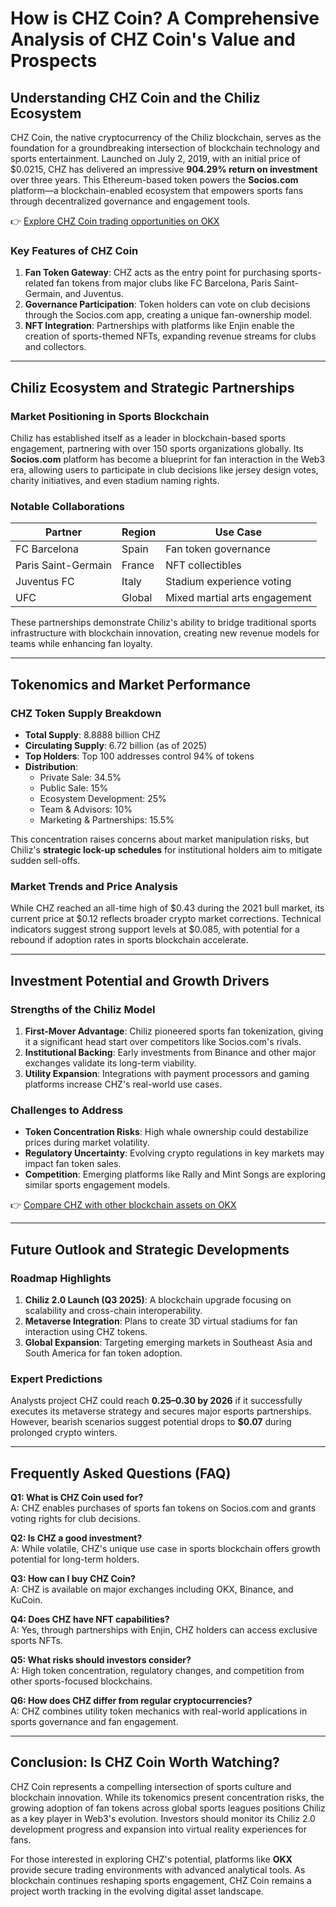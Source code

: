 # How is CHZ Coin? A Comprehensive Analysis of CHZ Coin's Value and Prospects

## Understanding CHZ Coin and the Chiliz Ecosystem  
CHZ Coin, the native cryptocurrency of the Chiliz blockchain, serves as the foundation for a groundbreaking intersection of blockchain technology and sports entertainment. Launched on July 2, 2019, with an initial price of $0.0215, CHZ has delivered an impressive **904.29% return on investment** over three years. This Ethereum-based token powers the **Socios.com** platform—a blockchain-enabled ecosystem that empowers sports fans through decentralized governance and engagement tools.

👉 [Explore CHZ Coin trading opportunities on OKX](https://bit.ly/okx-bonus)

### Key Features of CHZ Coin  
1. **Fan Token Gateway**: CHZ acts as the entry point for purchasing sports-related fan tokens from major clubs like FC Barcelona, Paris Saint-Germain, and Juventus.  
2. **Governance Participation**: Token holders can vote on club decisions through the Socios.com app, creating a unique fan-ownership model.  
3. **NFT Integration**: Partnerships with platforms like Enjin enable the creation of sports-themed NFTs, expanding revenue streams for clubs and collectors.

---

## Chiliz Ecosystem and Strategic Partnerships  
### Market Positioning in Sports Blockchain  
Chiliz has established itself as a leader in blockchain-based sports engagement, partnering with over 150 sports organizations globally. Its **Socios.com** platform has become a blueprint for fan interaction in the Web3 era, allowing users to participate in club decisions like jersey design votes, charity initiatives, and even stadium naming rights.

### Notable Collaborations  
| Partner | Region | Use Case |  
|---------|--------|----------|  
| FC Barcelona | Spain | Fan token governance |  
| Paris Saint-Germain | France | NFT collectibles |  
| Juventus FC | Italy | Stadium experience voting |  
| UFC | Global | Mixed martial arts engagement |  

These partnerships demonstrate Chiliz's ability to bridge traditional sports infrastructure with blockchain innovation, creating new revenue models for teams while enhancing fan loyalty.

---

## Tokenomics and Market Performance  
### CHZ Token Supply Breakdown  
- **Total Supply**: 8.8888 billion CHZ  
- **Circulating Supply**: 6.72 billion (as of 2025)  
- **Top Holders**: Top 100 addresses control 94% of tokens  
- **Distribution**:  
  - Private Sale: 34.5%  
  - Public Sale: 15%  
  - Ecosystem Development: 25%  
  - Team & Advisors: 10%  
  - Marketing & Partnerships: 15.5%  

This concentration raises concerns about market manipulation risks, but Chiliz's **strategic lock-up schedules** for institutional holders aim to mitigate sudden sell-offs.

### Market Trends and Price Analysis  
While CHZ reached an all-time high of $0.43 during the 2021 bull market, its current price at $0.12 reflects broader crypto market corrections. Technical indicators suggest strong support levels at $0.085, with potential for a rebound if adoption rates in sports blockchain accelerate.

---

## Investment Potential and Growth Drivers  
### Strengths of the Chiliz Model  
1. **First-Mover Advantage**: Chiliz pioneered sports fan tokenization, giving it a significant head start over competitors like Socios.com's rivals.  
2. **Institutional Backing**: Early investments from Binance and other major exchanges validate its long-term viability.  
3. **Utility Expansion**: Integrations with payment processors and gaming platforms increase CHZ's real-world use cases.  

### Challenges to Address  
- **Token Concentration Risks**: High whale ownership could destabilize prices during market volatility.  
- **Regulatory Uncertainty**: Evolving crypto regulations in key markets may impact fan token sales.  
- **Competition**: Emerging platforms like Rally and Mint Songs are exploring similar sports engagement models.  

👉 [Compare CHZ with other blockchain assets on OKX](https://bit.ly/okx-bonus)

---

## Future Outlook and Strategic Developments  
### Roadmap Highlights  
1. **Chiliz 2.0 Launch (Q3 2025)**: A blockchain upgrade focusing on scalability and cross-chain interoperability.  
2. **Metaverse Integration**: Plans to create 3D virtual stadiums for fan interaction using CHZ tokens.  
3. **Global Expansion**: Targeting emerging markets in Southeast Asia and South America for fan token adoption.

### Expert Predictions  
Analysts project CHZ could reach **$0.25–$0.30 by 2026** if it successfully executes its metaverse strategy and secures major esports partnerships. However, bearish scenarios suggest potential drops to **$0.07** during prolonged crypto winters.

---

## Frequently Asked Questions (FAQ)  
**Q1: What is CHZ Coin used for?**  
A: CHZ enables purchases of sports fan tokens on Socios.com and grants voting rights for club decisions.  

**Q2: Is CHZ a good investment?**  
A: While volatile, CHZ's unique use case in sports blockchain offers growth potential for long-term holders.  

**Q3: How can I buy CHZ Coin?**  
A: CHZ is available on major exchanges including OKX, Binance, and KuCoin.  

**Q4: Does CHZ have NFT capabilities?**  
A: Yes, through partnerships with Enjin, CHZ holders can access exclusive sports NFTs.  

**Q5: What risks should investors consider?**  
A: High token concentration, regulatory changes, and competition from other sports-focused blockchains.  

**Q6: How does CHZ differ from regular cryptocurrencies?**  
A: CHZ combines utility token mechanics with real-world applications in sports governance and fan engagement.

---

## Conclusion: Is CHZ Coin Worth Watching?  
CHZ Coin represents a compelling intersection of sports culture and blockchain innovation. While its tokenomics present concentration risks, the growing adoption of fan tokens across global sports leagues positions Chiliz as a key player in Web3's evolution. Investors should monitor its Chiliz 2.0 development progress and expansion into virtual reality experiences for fans.

For those interested in exploring CHZ's potential, platforms like **OKX** provide secure trading environments with advanced analytical tools. As blockchain continues reshaping sports engagement, CHZ Coin remains a project worth tracking in the evolving digital asset landscape.